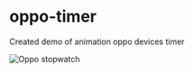 # oppo-timer

Created demo of animation oppo devices timer  

![Oppo stopwatch](https://youtu.be/8ScvbtuoERQ)
